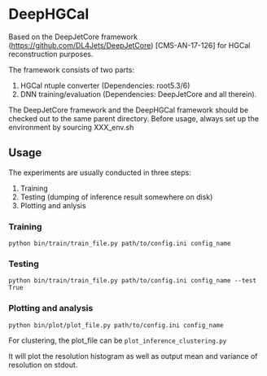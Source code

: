 DeepHGCal 
==================

Based on the DeepJetCore framework (https://github.com/DL4Jets/DeepJetCore) [CMS-AN-17-126] for HGCal reconstruction purposes.

The framework consists of two parts:
1) HGCal ntuple converter (Dependencies: root5.3/6)
2) DNN training/evaluation (Dependencies: DeepJetCore and all therein).
   
The DeepJetCore framework and the DeepHGCal framework should be checked out to the same parent directory.
Before usage, always set up the environment by sourcing XXX_env.sh


## Usage

The experiments are usually conducted in three steps:
1. Training
2. Testing (dumping of inference result somewhere on disk)
3. Plotting and anlysis

### Training

```
python bin/train/train_file.py path/to/config.ini config_name
```


### Testing

```
python bin/train/train_file.py path/to/config.ini config_name --test True
```


### Plotting and analysis

```
python bin/plot/plot_file.py path/to/config.ini config_name
```

For clustering, the plot_file can be `plot_inference_clustering.py`

It will plot the resolution histogram as well as output mean and variance of resolution on stdout.